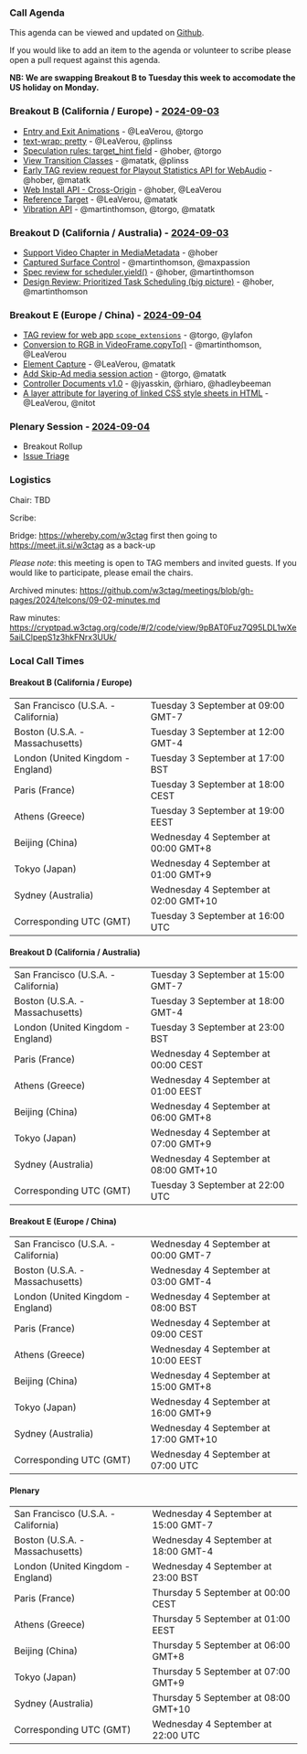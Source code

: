 ### Call Agenda

This agenda can be viewed and updated on [Github](https://github.com/w3ctag/meetings/blob/gh-pages/2024/telcons/09-02-agenda.md).

If you would like to add an item to the agenda or volunteer to scribe please open a pull request against this agenda.

**NB: We are swapping Breakout B to Tuesday this week to accomodate the US holiday on Monday.**

### Breakout B (California / Europe)  - [2024-09-03](https://www.timeanddate.com/worldclock/converter.html?iso=20240903T160000&p1=224&p2=43&p3=136&p4=195&p5=26&p6=33&p7=248&p8=235)

* [Entry and Exit Animations](https://github.com/w3ctag/design-reviews/issues/829) - @LeaVerou, @torgo
* [text-wrap: pretty](https://github.com/w3ctag/design-reviews/issues/864) - @LeaVerou, @plinss
* [Speculation rules: target_hint field](https://github.com/w3ctag/design-reviews/issues/931) - @hober, @torgo
* [View Transition Classes](https://github.com/w3ctag/design-reviews/issues/938) - @matatk, @plinss
* [Early TAG review request for Playout Statistics API for WebAudio](https://github.com/w3ctag/design-reviews/issues/939) - @hober, @matatk
* [Web Install API - Cross-Origin](https://github.com/w3ctag/design-reviews/issues/946) - @hober, @LeaVerou
* [Reference Target](https://github.com/w3ctag/design-reviews/issues/961) - @LeaVerou, @matatk
* [Vibration API](https://github.com/w3ctag/design-reviews/issues/971) - @martinthomson, @torgo, @matatk

### Breakout D (California / Australia) - [2024-09-03](https://www.timeanddate.com/worldclock/converter.html?iso=20240903T220000&p1=224&p2=43&p3=136&p4=195&p5=26&p6=33&p7=248&p8=235)
* [Support Video Chapter in MediaMetadata](https://github.com/w3ctag/design-reviews/issues/952) - @hober
* [Captured Surface Control](https://github.com/w3ctag/design-reviews/issues/962) - @martinthomson, @maxpassion
* [Spec review for scheduler.yield()](https://github.com/w3ctag/design-reviews/issues/966) - @hober, @martinthomson
* [Design Review: Prioritized Task Scheduling (big picture)](https://github.com/w3ctag/design-reviews/issues/967) - @hober, @martinthomson

### Breakout E (Europe / China) - [2024-09-04](https://www.timeanddate.com/worldclock/converter.html?iso=20240904T070000&p1=224&p2=43&p3=136&p4=195&p5=26&p6=33&p7=248&p8=235)

* [TAG review for web app `scope_extensions`](https://github.com/w3ctag/design-reviews/issues/875) - @torgo, @ylafon
* [Conversion to RGB in VideoFrame.copyTo()](https://github.com/w3ctag/design-reviews/issues/951) - @martinthomson, @LeaVerou
* [Element Capture](https://github.com/w3ctag/design-reviews/issues/954) - @LeaVerou, @matatk
* [Add Skip-Ad media session action](https://github.com/w3ctag/design-reviews/issues/957) - @torgo, @matatk
* [Controller Documents v1.0](https://github.com/w3ctag/design-reviews/issues/960) - @jyasskin, @rhiaro, @hadleybeeman
* [A layer attribute for layering of linked CSS style sheets in HTML](https://github.com/w3ctag/design-reviews/issues/970) - @LeaVerou, @nitot

### Plenary Session - [2024-09-04](https://www.timeanddate.com/worldclock/converter.html?iso=20240904T220000&p1=224&p2=43&p3=136&p4=195&p5=26&p6=33&p7=248&p8=235)

* Breakout Rollup
* [Issue Triage](https://github.com/w3ctag/design-reviews/issues?q=is%3Aissue+is%3Aopen+label%3A%22Progress%3A+untriaged%22)

### Logistics

Chair: TBD

Scribe:

Bridge: https://whereby.com/w3ctag first then going to https://meet.jit.si/w3ctag as a back-up

*Please note*: this meeting is open to TAG members and invited guests. If you would like to participate, please email the chairs.

Archived minutes: https://github.com/w3ctag/meetings/blob/gh-pages/2024/telcons/09-02-minutes.md

Raw minutes: https://cryptpad.w3ctag.org/code/#/2/code/view/9pBAT0Fuz7Q95LDL1wXe5aiLClpepS1z3hkFNrx3UUk/


### Local Call Times

#### Breakout B (California / Europe) 

<table>
<tr><td> San Francisco (U.S.A. - California) <td> Tuesday 3 September at 09:00 GMT-7</td></tr>
<tr><td> Boston (U.S.A. - Massachusetts) <td> Tuesday 3 September at 12:00 GMT-4</td></tr>
<tr><td> London (United Kingdom - England) <td> Tuesday 3 September at 17:00 BST</td></tr>
<tr><td> Paris (France) <td> Tuesday 3 September at 18:00 CEST</td></tr>
<tr><td> Athens (Greece) <td> Tuesday 3 September at 19:00 EEST</td></tr>
<tr><td> Beijing (China) <td> Wednesday 4 September at 00:00 GMT+8</td></tr>
<tr><td> Tokyo (Japan) <td> Wednesday 4 September at 01:00 GMT+9</td></tr>
<tr><td> Sydney (Australia) <td> Wednesday 4 September at 02:00 GMT+10</td></tr>
<tr><td> Corresponding UTC (GMT) <td> Tuesday 3 September at 16:00 UTC</td></tr>
</table>

#### Breakout D (California / Australia)

<table>
<tr><td> San Francisco (U.S.A. - California) <td> Tuesday 3 September at 15:00 GMT-7</td></tr>
<tr><td> Boston (U.S.A. - Massachusetts) <td> Tuesday 3 September at 18:00 GMT-4</td></tr>
<tr><td> London (United Kingdom - England) <td> Tuesday 3 September at 23:00 BST</td></tr>
<tr><td> Paris (France) <td> Wednesday 4 September at 00:00 CEST</td></tr>
<tr><td> Athens (Greece) <td> Wednesday 4 September at 01:00 EEST</td></tr>
<tr><td> Beijing (China) <td> Wednesday 4 September at 06:00 GMT+8</td></tr>
<tr><td> Tokyo (Japan) <td> Wednesday 4 September at 07:00 GMT+9</td></tr>
<tr><td> Sydney (Australia) <td> Wednesday 4 September at 08:00 GMT+10</td></tr>
<tr><td> Corresponding UTC (GMT) <td> Tuesday 3 September at 22:00 UTC</td></tr>
</table>

#### Breakout E (Europe / China)

<table>
<tr><td> San Francisco (U.S.A. - California) <td> Wednesday 4 September at 00:00 GMT-7</td></tr>
<tr><td> Boston (U.S.A. - Massachusetts) <td> Wednesday 4 September at 03:00 GMT-4</td></tr>
<tr><td> London (United Kingdom - England) <td> Wednesday 4 September at 08:00 BST</td></tr>
<tr><td> Paris (France) <td> Wednesday 4 September at 09:00 CEST</td></tr>
<tr><td> Athens (Greece) <td> Wednesday 4 September at 10:00 EEST</td></tr>
<tr><td> Beijing (China) <td> Wednesday 4 September at 15:00 GMT+8</td></tr>
<tr><td> Tokyo (Japan) <td> Wednesday 4 September at 16:00 GMT+9</td></tr>
<tr><td> Sydney (Australia) <td> Wednesday 4 September at 17:00 GMT+10</td></tr>
<tr><td> Corresponding UTC (GMT) <td> Wednesday 4 September at 07:00 UTC</td></tr>
</table>

#### Plenary

<table>
<tr><td> San Francisco (U.S.A. - California) <td> Wednesday 4 September at 15:00 GMT-7</td></tr>
<tr><td> Boston (U.S.A. - Massachusetts) <td> Wednesday 4 September at 18:00 GMT-4</td></tr>
<tr><td> London (United Kingdom - England) <td> Wednesday 4 September at 23:00 BST</td></tr>
<tr><td> Paris (France) <td> Thursday 5 September at 00:00 CEST</td></tr>
<tr><td> Athens (Greece) <td> Thursday 5 September at 01:00 EEST</td></tr>
<tr><td> Beijing (China) <td> Thursday 5 September at 06:00 GMT+8</td></tr>
<tr><td> Tokyo (Japan) <td> Thursday 5 September at 07:00 GMT+9</td></tr>
<tr><td> Sydney (Australia) <td> Thursday 5 September at 08:00 GMT+10</td></tr>
<tr><td> Corresponding UTC (GMT) <td> Wednesday 4 September at 22:00 UTC</td></tr>
</table>
